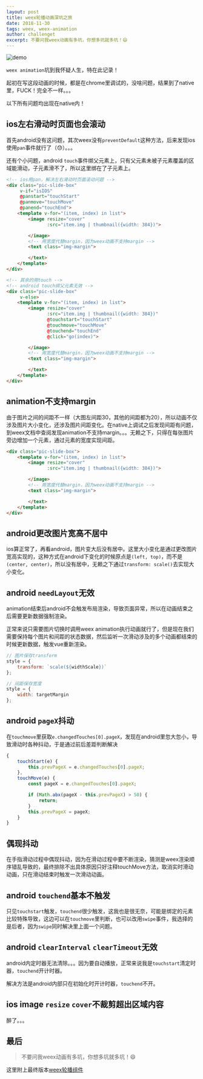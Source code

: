 ```yaml
---
layout: post
title: weex轮播动画深坑之旅
date: 2018-11-30
tags: weex, weex-animation
author: challenget
excerpt: 不要问我weex动画有多坑，你想多坑就多坑！😄
---
```


![demo](https://user-images.githubusercontent.com/10148735/48933725-5486d980-ef3c-11e8-8efa-27b722f86624.gif)

`weex animation`坑到我怀疑人生，特在此记录！

起初在写这段动画的时候，都是在chrome里调试的，没啥问题，结果到了native里，FUCK！完全不一样。。。

以下所有问题均出现在native内！

## ios左右滑动时页面也会滚动

首先android没有这问题，其次weex没有`preventDefault`这种方法，后来发现ios使用`pan`事件就行了（😓）。。。

还有个小问题，android `touch`事件绑父元素上，只有父元素未被子元素覆盖的区域能滑动，子元素滑不了，所以这里绑在了子元素上。

```html
<!-- ios用pan，解决左右滑动时页面滚动问题 -->
<div class="pic-slide-box"
     v-if="isIOS"
     @panstart="touchStart"
     @panmove="touchMove"
     @panend="touchEnd">
    <template v-for="(item, index) in list">
        <image resize="cover"
               :src="item.img | thumbnail({width: 384})">

        </image>
        <!-- 用宽度代替margin，因为weex动画不支持margin -->
        <text class="img-margin">

        </text>
    </template>
</div>

<!-- 其余的用touch -->
<!-- android touch绑父元素无效 -->
<div class="pic-slide-box"
     v-else>
    <template v-for="(item, index) in list">
        <image resize="cover"
               :src="item.img | thumbnail({width: 384})"
               @touchstart="touchStart"
               @touchmove="touchMove"
               @touchend="touchEnd"
               @click="go(index)">

        </image>
        <!-- 用宽度代替margin，因为weex动画不支持margin -->
        <text class="img-margin">

        </text>
    </template>
</div>
```

## animation不支持margin

由于图片之间的间距不一样（大图左间距30，其他的间距都为20），所以动画不仅涉及图片大小变化，还涉及图片间距变化。在native上调试之后发现间距有问题，到weex文档中查阅发现animation不支持margin。。。无赖之下，只得在每张图片旁边增加一个元素，通过元素的宽度实现间距。

```html
<div class="pic-slide-box">
    <template v-for="(item, index) in list">
        <image resize="cover"
               :src="item.img | thumbnail({width: 384})">

        </image>
        <!-- 用宽度代替margin，因为weex动画不支持margin -->
        <text class="img-margin">

        </text>
    </template>
</div>
```

## android更改图片宽高不居中

ios算正常了，再看android，图片变大后没有居中。这里大小变化是通过更改图片宽高实现的，这种方式在android下变化的时候原点是`(left, top)`，而不是`(center, center)`，所以没有居中，无赖之下通过`transform: scale()`去实现大小变化。

## android `needLayout`无效

animation结束后android不会触发布局渲染，导致页面异常，所以在动画结束之后需要更新数据强制渲染。

正常来说只需要图片切换时调用weex animation执行动画就行了，但是现在我们需要保持每个图片和间距的状态数据，然后监听一次滑动涉及的多个动画都结束的时候更新数据，触发vue重新渲染。

```js
// 图片保存transform
style = {
    transform: `scale(${widthScale})`
};

// 间距保存宽度
style = {
    width: targetMargin
};
```

## android `pageX`抖动

在`touchmove`里获取`e.changedTouches[0].pageX`，发现在android里忽大忽小，导致滑动时各种抖动，于是通过前后差距判断解决

```js
{
    touchStart(e) {
        this.prevPageX = e.changedTouches[0].pageX;
    },
    touchMove(e) {
        const pageX = e.changedTouches[0].pageX;

        if (Math.abx(pageX - this.prevPageX) > 50) {
            return;
        }
        this.prevPageX = pageX;
    }
}
```

## 偶现抖动

在手指滑动过程中偶现抖动，因为在滑动过程中要不断渲染，猜测是weex渲染顺序错乱导致的，最终排除不出具体原因只好注释touchMove方法，取消实时滑动动画，只在滑动结束时触发一次滑动动画。

## android `touchend`基本不触发

只见`touchstart`触发，`touchend`很少触发，这我也是很无奈，可能是绑定的元素比较特殊导致，这边可以在`touchmove`里判断，也可以改用`swipe`事件，我选择的是后者，因为`swipe`同时解决里上面一个问题。

## android `clearInterval` `clearTimeout`无效

android内定时器无法清除。。。因为要自动播放，正常来说我是`touchstart`清定时器，`touchend`开计时器。

解决方法是android内部只在初始化时开计时器，`touchend`不开。

## ios image `resize` `cover`不裁剪超出区域内容

醉了。。。

## 最后

> 不要问我weex动画有多坑，你想多坑就多坑！😄

这里附上最终版本[weex轮播组件](https://gist.github.com/466023746/66da49384c941672dc9eda9083761043)
